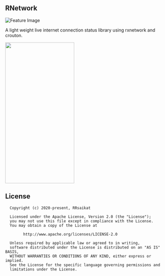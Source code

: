 ## RNetwork 
![Feature Image](https://repository-images.githubusercontent.com/250891537/077fef00-7d4d-11ea-9cd5-898435e61d2e)

A light weight live internet connection status library using rxnetwork and crouton.
<p align="start">
  <img src="https://github.com/rrsaikat/RNetwork/blob/master/app/overall.gif" height="450" width="220"/>
</p>

License
-----------------

      Copyright (c) 2020-present, RRsaikat

      Licensed under the Apache License, Version 2.0 (the "License");
      you may not use this file except in compliance with the License.
      You may obtain a copy of the License at

            http://www.apache.org/licenses/LICENSE-2.0

      Unless required by applicable law or agreed to in writing,
      software distributed under the License is distributed on an "AS IS" BASIS,
      WITHOUT WARRANTIES OR CONDITIONS OF ANY KIND, either express or implied.
      See the License for the specific language governing permissions and
      limitations under the License.
